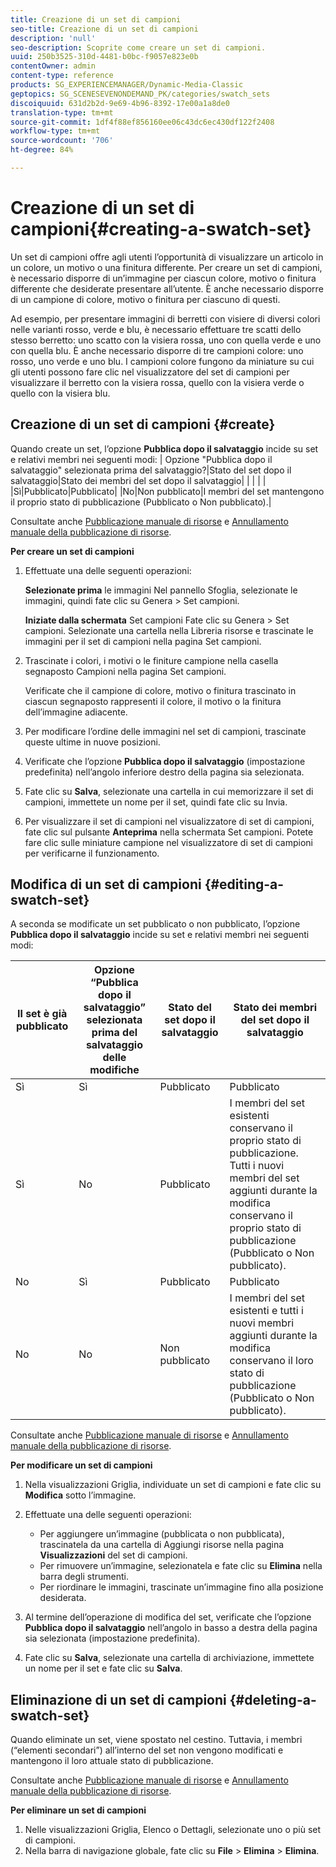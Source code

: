 ```yaml
---
title: Creazione di un set di campioni
seo-title: Creazione di un set di campioni
description: 'null'
seo-description: Scoprite come creare un set di campioni.
uuid: 250b3525-310d-4481-b0bc-f9057e823e0b
contentOwner: admin
content-type: reference
products: SG_EXPERIENCEMANAGER/Dynamic-Media-Classic
geptopics: SG_SCENESEVENONDEMAND_PK/categories/swatch_sets
discoiquuid: 631d2b2d-9e69-4b96-8392-17e00a1a8de0
translation-type: tm+mt
source-git-commit: 1df4f88ef856160ee06c43dc6ec430df122f2408
workflow-type: tm+mt
source-wordcount: '706'
ht-degree: 84%

---
```



# Creazione di un set di campioni{#creating-a-swatch-set}

Un set di campioni offre agli utenti l’opportunità di visualizzare un articolo in un colore, un motivo o una finitura differente. Per creare un set di campioni, è necessario disporre di un’immagine per ciascun colore, motivo o finitura differente che desiderate presentare all’utente. È anche necessario disporre di un campione di colore, motivo o finitura per ciascuno di questi.

Ad esempio, per presentare immagini di berretti con visiere di diversi colori nelle varianti rosso, verde e blu, è necessario effettuare tre scatti dello stesso berretto: uno scatto con la visiera rossa, uno con quella verde e uno con quella blu. È anche necessario disporre di tre campioni colore: uno rosso, uno verde e uno blu. I campioni colore fungono da miniature su cui gli utenti possono fare clic nel visualizzatore del set di campioni per visualizzare il berretto con la visiera rossa, quello con la visiera verde o quello con la visiera blu.

## Creazione di un set di campioni {#create}

Quando create un set, l’opzione **Pubblica dopo il salvataggio** incide su set e relativi membri nei seguenti modi:
| Opzione &quot;Pubblica dopo il salvataggio&quot; selezionata prima del salvataggio?|Stato del set dopo il salvataggio|Stato dei membri del set dopo il salvataggio|
| | | |
|Sì|Pubblicato|Pubblicato|
|No|Non pubblicato|I membri del set mantengono il proprio stato di pubblicazione (Pubblicato o Non pubblicato).|

Consultate anche [Pubblicazione manuale di risorse](publishing-files.md#manually_publishing_assets) e [Annullamento manuale della pubblicazione di risorse](publishing-files.md#manually_unpublishing_assets).

**Per creare un set di campioni**

1. Effettuate una delle seguenti operazioni:

   **Selezionate prima** le immagini Nel pannello Sfoglia, selezionate le immagini, quindi fate clic su Genera > Set campioni.

   **Iniziate dalla schermata** Set campioni Fate clic su Genera > Set campioni. Selezionate una cartella nella Libreria risorse e trascinate le immagini per il set di campioni nella pagina Set campioni.

1. Trascinate i colori, i motivi o le finiture campione nella casella segnaposto Campioni nella pagina Set campioni.

   Verificate che il campione di colore, motivo o finitura trascinato in ciascun segnaposto rappresenti il colore, il motivo o la finitura dell’immagine adiacente.

1. Per modificare l’ordine delle immagini nel set di campioni, trascinate queste ultime in nuove posizioni.
1. Verificate che l’opzione **Pubblica dopo il salvataggio** (impostazione predefinita) nell’angolo inferiore destro della pagina sia selezionata.
1. Fate clic su **Salva**, selezionate una cartella in cui memorizzare il set di campioni, immettete un nome per il set, quindi fate clic su Invia.
1. Per visualizzare il set di campioni nel visualizzatore di set di campioni, fate clic sul pulsante **Anteprima** nella schermata Set campioni. Potete fare clic sulle miniature campione nel visualizzatore di set di campioni per verificarne il funzionamento.

## Modifica di un set di campioni {#editing-a-swatch-set}

A seconda se modificate un set pubblicato o non pubblicato, l’opzione **Pubblica dopo il salvataggio** incide su set e relativi membri nei seguenti modi:

| Il set è già pubblicato | Opzione “Pubblica dopo il salvataggio” selezionata prima del salvataggio delle modifiche | Stato del set dopo il salvataggio | Stato dei membri del set dopo il salvataggio |
|--- |--- |--- |--- |
| Sì | Sì | Pubblicato | Pubblicato |
| Sì | No | Pubblicato | I membri del set esistenti conservano il proprio stato di pubblicazione. Tutti i nuovi membri del set aggiunti durante la modifica conservano il proprio stato di pubblicazione (Pubblicato o Non pubblicato). |
| No | Sì | Pubblicato | Pubblicato |
| No | No | Non pubblicato | I membri del set esistenti e tutti i nuovi membri aggiunti durante la modifica conservano il loro stato di pubblicazione (Pubblicato o Non pubblicato). |

Consultate anche [Pubblicazione manuale di risorse](publishing-files.md#manually_publishing_assets) e [Annullamento manuale della pubblicazione di risorse](publishing-files.md#manually_unpublishing_assets).

**Per modificare un set di campioni**

1. Nella visualizzazioni Griglia, individuate un set di campioni e fate clic su **Modifica** sotto l’immagine.
1. Effettuate una delle seguenti operazioni:

   * Per aggiungere un’immagine (pubblicata o non pubblicata), trascinatela da una cartella di Aggiungi risorse nella pagina **Visualizzazioni** del set di campioni.
   * Per rimuovere un’immagine, selezionatela e fate clic su **Elimina** nella barra degli strumenti.
   * Per riordinare le immagini, trascinate un’immagine fino alla posizione desiderata.

1. Al termine dell’operazione di modifica del set, verificate che l’opzione **Pubblica dopo il salvataggio** nell’angolo in basso a destra della pagina sia selezionata (impostazione predefinita).
1. Fate clic su **Salva**, selezionate una cartella di archiviazione, immettete un nome per il set e fate clic su **Salva**.

## Eliminazione di un set di campioni {#deleting-a-swatch-set}

Quando eliminate un set, viene spostato nel cestino. Tuttavia, i membri (“elementi secondari”) all’interno del set non vengono modificati e mantengono il loro attuale stato di pubblicazione.

Consultate anche [Pubblicazione manuale di risorse](publishing-files.md#manually_publishing_assets) e [Annullamento manuale della pubblicazione di risorse](publishing-files.md#manually_unpublishing_assets).

**Per eliminare un set di campioni**

1. Nelle visualizzazioni Griglia, Elenco o Dettagli, selezionate uno o più set di campioni.
1. Nella barra di navigazione globale, fate clic su **File** > **Elimina** > **Elimina**.

